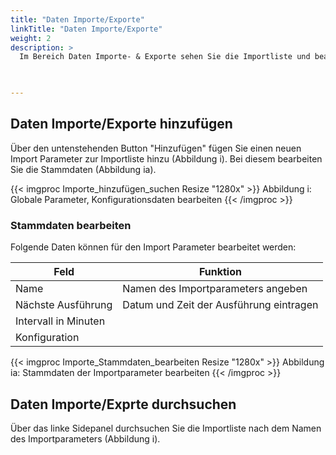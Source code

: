 ```yaml
---
title: "Daten Importe/Exporte"
linkTitle: "Daten Importe/Exporte"
weight: 2
description: >
  Im Bereich Daten Importe- & Exporte sehen Sie die Importliste und bearbeiten diese.  
 


---
```

## Daten Importe/Exporte hinzufügen
Über den untenstehenden Button "Hinzufügen" fügen Sie einen neuen Import Parameter zur Importliste hinzu (Abbildung i). Bei diesem bearbeiten Sie die Stammdaten (Abbildung ia).

{{< imgproc Importe_hinzufügen_suchen Resize "1280x" >}}
Abbildung i: Globale Parameter, Konfigurationsdaten bearbeiten
{{< /imgproc >}}

### Stammdaten bearbeiten
Folgende Daten können für den Import Parameter bearbeitet werden: 

| Feld         | Funktion         | 
| ------------- |-------------  | 
| Name      | Namen des Importparameters angeben | 
| Nächste Ausführung      | Datum und Zeit der Ausführung eintragen |
| Intervall in Minuten      |   |
| Konfiguration |    |  

{{< imgproc Importe_Stammdaten_bearbeiten Resize "1280x" >}}
Abbildung ia: Stammdaten der Importparameter bearbeiten
{{< /imgproc >}}

## Daten Importe/Exprte durchsuchen 
Über das linke Sidepanel durchsuchen Sie die Importliste nach dem Namen des Importparameters (Abbildung i).


